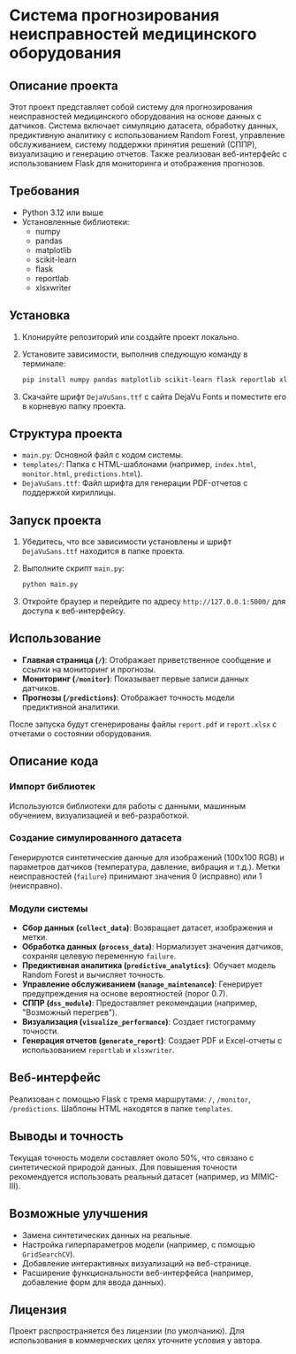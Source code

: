 
# Система прогнозирования неисправностей медицинского оборудования

## Описание проекта

Этот проект представляет собой систему для прогнозирования неисправностей медицинского оборудования на основе данных с датчиков. Система включает симуляцию датасета, обработку данных, предиктивную аналитику с использованием Random Forest, управление обслуживанием, систему поддержки принятия решений (СППР), визуализацию и генерацию отчетов. Также реализован веб-интерфейс с использованием Flask для мониторинга и отображения прогнозов.

## Требования

- Python 3.12 или выше
- Установленные библиотеки:
  - numpy
  - pandas
  - matplotlib
  - scikit-learn
  - flask
  - reportlab
  - xlsxwriter

## Установка

1. Клонируйте репозиторий или создайте проект локально.
2. Установите зависимости, выполнив следующую команду в терминале:

   ```bash
   pip install numpy pandas matplotlib scikit-learn flask reportlab xlsxwriter
   ```

3. Скачайте шрифт `DejaVuSans.ttf` с сайта DejaVu Fonts и поместите его в корневую папку проекта.

## Структура проекта

- `main.py`: Основной файл с кодом системы.
- `templates/`: Папка с HTML-шаблонами (например, `index.html`, `monitor.html`, `predictions.html`).
- `DejaVuSans.ttf`: Файл шрифта для генерации PDF-отчетов с поддержкой кириллицы.

## Запуск проекта

1. Убедитесь, что все зависимости установлены и шрифт `DejaVuSans.ttf` находится в папке проекта.
2. Выполните скрипт `main.py`:

   ```bash
   python main.py
   ```

3. Откройте браузер и перейдите по адресу `http://127.0.0.1:5000/` для доступа к веб-интерфейсу.

## Использование

- **Главная страница (`/`)**: Отображает приветственное сообщение и ссылки на мониторинг и прогнозы.
- **Мониторинг (`/monitor`)**: Показывает первые записи данных датчиков.
- **Прогнозы (`/predictions`)**: Отображает точность модели предиктивной аналитики.

После запуска будут сгенерированы файлы `report.pdf` и `report.xlsx` с отчетами о состоянии оборудования.

## Описание кода

### Импорт библиотек

Используются библиотеки для работы с данными, машинным обучением, визуализацией и веб-разработкой.

### Создание симулированного датасета

Генерируются синтетические данные для изображений (100x100 RGB) и параметров датчиков (температура, давление, вибрация и т.д.). Метки неисправностей (`failure`) принимают значения 0 (исправно) или 1 (неисправно).

### Модули системы

- **Сбор данных (`collect_data`)**: Возвращает датасет, изображения и метки.
- **Обработка данных (`process_data`)**: Нормализует значения датчиков, сохраняя целевую переменную `failure`.
- **Предиктивная аналитика (`predictive_analytics`)**: Обучает модель Random Forest и вычисляет точность.
- **Управление обслуживанием (`manage_maintenance`)**: Генерирует предупреждения на основе вероятностей (порог 0.7).
- **СППР (`dss_module`)**: Предоставляет рекомендации (например, "Возможный перегрев").
- **Визуализация (`visualize_performance`)**: Создает гистограмму точности.
- **Генерация отчетов (`generate_report`)**: Создает PDF и Excel-отчеты с использованием `reportlab` и `xlsxwriter`.

## Веб-интерфейс

Реализован с помощью Flask с тремя маршрутами: `/`, `/monitor`, `/predictions`. Шаблоны HTML находятся в папке `templates`.

## Выводы и точность

Текущая точность модели составляет около 50%, что связано с синтетической природой данных. Для повышения точности рекомендуется использовать реальный датасет (например, из MIMIC-III).

## Возможные улучшения

- Замена синтетических данных на реальные.
- Настройка гиперпараметров модели (например, с помощью `GridSearchCV`).
- Добавление интерактивных визуализаций на веб-странице.
- Расширение функциональности веб-интерфейса (например, добавление форм для ввода данных).

## Лицензия

Проект распространяется без лицензии (по умолчанию). Для использования в коммерческих целях уточните условия у автора.
